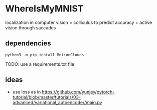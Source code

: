 # WhereIsMyMNIST

localization in computer vision = colliculus to predict accuracy + active vision through saccades


## dependencies
```
python3 -m pip install MotionClouds
```

TODO: use a requirements.txt file

## ideas

 * use loss as in https://github.com/yunjey/pytorch-tutorial/blob/master/tutorials/03-advanced/variational_autoencoder/main.py
